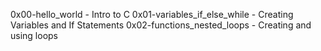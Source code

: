 0x00-hello_world - Intro to C
0x01-variables_if_else_while - Creating Variables and If Statements
0x02-functions_nested_loops - Creating and using loops